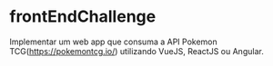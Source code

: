 # frontEndChallenge
 Implementar um web app que consuma a API Pokemon TCG(https://pokemontcg.io/) utilizando VueJS, ReactJS ou Angular.

